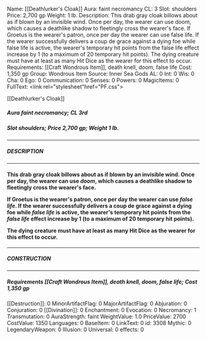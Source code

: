 Name: [[Deathlurker's Cloak]]
Aura: faint necromancy
CL: 3
Slot: shoulders
Price: 2,700 gp
Weight: 1 lb.
Description: This drab gray cloak billows about as if blown by an invisible wind. Once per day, the wearer can use doom, which causes a deathlike shadow to fleetingly cross the wearer's face. If Groetus is the wearer's patron, once per day the wearer can use false life. If the wearer successfully delivers a coup de grace against a dying foe while false life is active, the wearer's temporary hit points from the false life effect increase by 1 (to a maximum of 20 temporary hit points). The dying creature must have at least as many Hit Dice as the wearer for this effect to occur.
Requirements: [[Craft Wondrous Item]], death knell, doom, false life
Cost: 1,350 gp
Group: Wondrous Item
Source: Inner Sea Gods
AL: 0
Int: 0
Wis: 0
Cha: 0
Ego: 0
Communication: 0
Senses: 0
Powers: 0
MagicItems: 0
FullText: <link rel="stylesheet"href="PF.css"><div class="heading"><p class="alignleft">[[Deathlurker's Cloak]]</p><div style="clear: both;"></div></div><div><h5><b>Aura </b>faint necromancy; <b>CL </b>3rd</h5><h5><b>Slot </b>shoulders; <b>Price </b>2,700 gp; <b>Weight </b>1 lb.</h5></div><hr/><div><h5><b>DESCRIPTION</b></h5></div><hr/><div><h4><p>This drab gray cloak billows about as if blown by an invisible wind. Once per day, the wearer can use <i>doom</i>, which causes a deathlike shadow to fleetingly cross the wearer's face.</p><p>If Groetus is the wearer's patron, once per day the wearer can use <i>false life</i>. If the wearer successfully delivers a coup de grace against a dying foe while <i>false life</i> is active, the wearer's temporary hit points from the <i>false life</i> effect increase by 1 (to a maximum of 20 temporary hit points).</p><p>The dying creature must have at least as many Hit Dice as the wearer for this effect to occur.</p></h4></div><hr/><div><h5><b>CONSTRUCTION</b></h5></div><hr/><div><h5><b>Requirements </b>[[Craft Wondrous Item]], <i>death knell</i>, <i>doom</i>, <i>false life</i>; <b>Cost </b>1,350 gp</h5></div>
[[Destruction]]: 0
MinorArtifactFlag: 0
MajorArtifactFlag: 0
Abjuration: 0
Conjuration: 0
[[Divination]]: 0
Enchantment: 0
Evocation: 0
Necromancy: 1
Transmutation: 0
AuraStrength: faint
WeightValue: 1.0
PriceValue: 2700
CostValue: 1350
Languages: 0
BaseItem: 0
LinkText: 0
id: 3308
Mythic: 0
LegendaryWeapon: 0
Illusion: 0
Universal: 0
effects: 0
